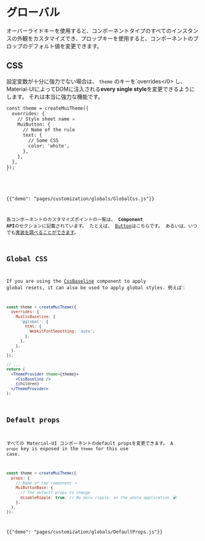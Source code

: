 # グローバル

<p class="description">オーバーライドキーを使用すると、コンポーネントタイプのすべてのインスタンスの外観をカスタマイズでき、プロップキーを使用すると、コンポーネントのプロップのデフォルト値を変更できます。</p>

## CSS

設定変数が十分に強力でない場合は、 `theme` の</code>キーを`overrides</0> し、Material-UIによってDOMに注入される<strong>every single style</strong>を変更できるようにします。
それは本当に強力な機能です。</p>

<pre><code class="js">const theme = createMuiTheme({
  overrides: {
    // Style sheet name ⚛️
    MuiButton: {
      // Name of the rule
      text: {
        // Some CSS
        color: 'white',
      },
    },
  },
});
`</pre> 

{{"demo": "pages/customization/globals/GlobalCss.js"}}

各コンポーネントのカスタマイズポイントの一覧は、 **Component API**のセクションに記載されています。 たとえば、 [Button](/api/button/#css)はこちらです。 あるいは、いつでも[実装を調べることができます](https://github.com/mui-org/material-ui/blob/master/packages/material-ui/src/Button/Button.js)。

## Global CSS

If you are using the [CssBaseline](/components/css-baseline/) component to apply global resets, it can also be used to apply global styles. 例えば：

```jsx
const theme = createMuiTheme({
  overrides: {
    MuiCssBaseline: {
      '@global': {
        html: {
          WebkitFontSmoothing: 'auto',
        },
      },
    },
  },
});

// ...
return (
  <ThemeProvider theme={theme}>
    <CssBaseline />
    {children}
  </ThemeProvider>
);
```

## Default props

すべての Material-UI コンポーネントのdefault propsを変更できます。 A `props` key is exposed in the `theme` for this use case.

```js
const theme = createMuiTheme({
  props: {
    // Name of the component ⚛️
    MuiButtonBase: {
      // The default props to change
      disableRipple: true, // No more ripple, on the whole application 💣!
    },
  },
});
```

{{"demo": "pages/customization/globals/DefaultProps.js"}}